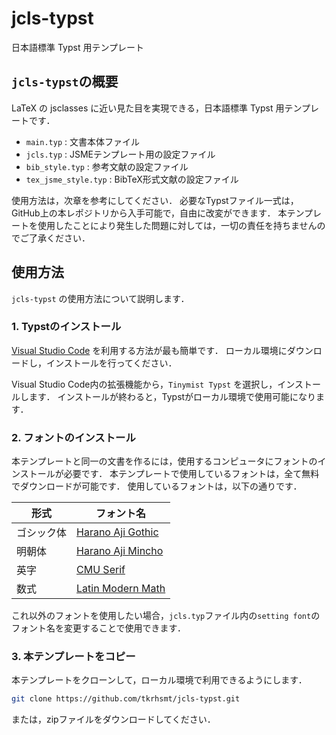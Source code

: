 # jcls-typst
日本語標準 Typst 用テンプレート

## `jcls-typst`の概要

LaTeX の jsclasses に近い見た目を実現できる，日本語標準 Typst 用テンプレートです．

- `main.typ` : 文書本体ファイル
- `jcls.typ` : JSMEテンプレート用の設定ファイル
- `bib_style.typ` : 参考文献の設定ファイル
- `tex_jsme_style.typ` : BibTeX形式文献の設定ファイル

使用方法は，次章を参考にしてください．
必要なTypstファイル一式は，GitHub上の本レポジトリから入手可能で，自由に改変ができます．
本テンプレートを使用したことにより発生した問題に対しては，一切の責任を持ちませんのでご了承ください．

## 使用方法

`jcls-typst` の使用方法について説明します．

### 1. Typstのインストール

[Visual Studio Code](https://code.visualstudio.com/) を利用する方法が最も簡単です．
ローカル環境にダウンロードし，インストールを行ってください．

Visual Studio Code内の拡張機能から，`Tinymist Typst` を選択し，インストールします．
インストールが終わると，Typstがローカル環境で使用可能になります．

### 2. フォントのインストール

本テンプレートと同一の文書を作るには，使用するコンピュータにフォントのインストールが必要です．
本テンプレートで使用しているフォントは，全て無料でダウンロードが可能です．
使用しているフォントは，以下の通りです．

| 形式 | フォント名 |
| ---- | ---- |
| ゴシック体 | [Harano Aji Gothic](https://github.com/trueroad/HaranoAjiFonts) |
| 明朝体 | [Harano Aji Mincho](https://github.com/trueroad/HaranoAjiFonts) |
| 英字 | [CMU Serif](https://fontlibrary.org/en/font/cmu-serif#google_vignette) |
| 数式 | [Latin Modern Math](https://ctan.org/tex-archive/fonts/lm-math) |

これ以外のフォントを使用したい場合，`jcls.typ`ファイル内の`setting font`のフォント名を変更することで使用できます．

### 3. 本テンプレートをコピー

本テンプレートをクローンして，ローカル環境で利用できるようにします．

```zsh
git clone https://github.com/tkrhsmt/jcls-typst.git
```

または，zipファイルをダウンロードしてください．
